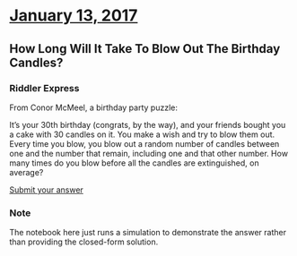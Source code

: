 # [January 13, 2017](https://fivethirtyeight.com/features/how-long-will-it-take-to-blow-out-the-birthday-candles/)
## How Long Will It Take To Blow Out The Birthday Candles?

### Riddler Express

From Conor McMeel, a birthday party puzzle:

It’s your 30th birthday (congrats, by the way), and your friends bought you a cake with 30 candles on it. You make a wish and try to blow them out. Every time you blow, you blow out a random number of candles between one and the number that remain, including one and that other number. How many times do you blow before all the candles are extinguished, on average?

[Submit your answer](https://docs.google.com/forms/d/e/1FAIpQLSff0FMNPEM3wVEo-x__FL2tOJZ0FVx-BkCZIDPh6RpZ3-Kvng/viewform)

### Note

The notebook here just runs a simulation to demonstrate the answer rather than providing the closed-form solution.
